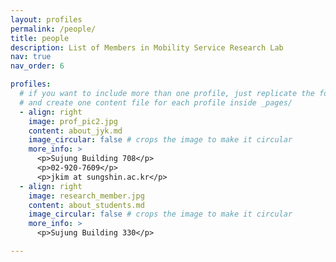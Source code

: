 ```yaml
---
layout: profiles
permalink: /people/
title: people
description: List of Members in Mobility Service Research Lab
nav: true
nav_order: 6

profiles:
  # if you want to include more than one profile, just replicate the following block
  # and create one content file for each profile inside _pages/
  - align: right
    image: prof_pic2.jpg
    content: about_jyk.md
    image_circular: false # crops the image to make it circular
    more_info: >
      <p>Sujung Building 708</p>
      <p>02-920-7609</p>
      <p>jkim at sungshin.ac.kr</p>
  - align: right
    image: research_member.jpg
    content: about_students.md
    image_circular: false # crops the image to make it circular
    more_info: >
      <p>Sujung Building 330</p>

---
```

